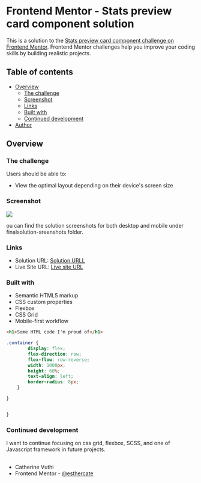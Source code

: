 # Frontend Mentor - Stats preview card component solution

This is a solution to the [Stats preview card component challenge on Frontend Mentor](https://www.frontendmentor.io/challenges/stats-preview-card-component-8JqbgoU62). Frontend Mentor challenges help you improve your coding skills by building realistic projects. 

## Table of contents

- [Overview](#overview)
  - [The challenge](#the-challenge)
  - [Screenshot](#screenshot)
  - [Links](#links)
  - [Built with](#built-with)
  - [Continued development](#continued-development)
- [Author](#author)


## Overview

### The challenge

Users should be able to:

- View the optimal layout depending on their device's screen size

### Screenshot

![](./screenshot.jpg)

ou can find the solution screenshots for both desktop and mobile under finalsolution-sreenshots folder.

### Links

- Solution URL: [Solution URLL](https://www.frontendmentor.io/challenges/stats-preview-card-component-8JqbgoU62/hub/frontend-mentor-stats-preview-card-component-qJkEegoaD)
- Live Site URL: [Live site URL](https://esthercate.github.io/Stats-preview-card/)


### Built with

- Semantic HTML5 markup
- CSS custom properties
- Flexbox
- CSS Grid
- Mobile-first workflow

```html
<h1>Some HTML code I'm proud of</h1>
```
```css
.container {
        display: flex;
        flex-direction: row;
        flex-flow: row-reverse;
        width: 1000px;
        height: 60%;
        text-align: left;
        border-radius: 8px;
    }

}
```
```js

}
```

### Continued development

I want to continue focusing on css grid, flexbox, SCSS, and one of Javascript framework in future projects. 

## 
- Catherine Vuthi
- Frontend Mentor - [@esthercate](https://www.frontendmentor.io/profile/esthercate)


